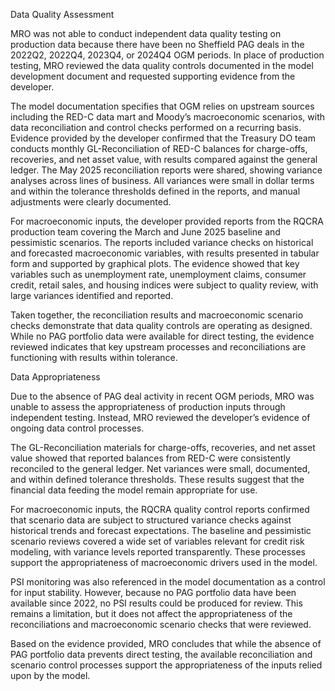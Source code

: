 Data Quality Assessment

MRO was not able to conduct independent data quality testing on production data because there have been no Sheffield PAG deals in the 2022Q2, 2022Q4, 2023Q4, or 2024Q4 OGM periods. In place of production testing, MRO reviewed the data quality controls documented in the model development document and requested supporting evidence from the developer.

The model documentation specifies that OGM relies on upstream sources including the RED-C data mart and Moody’s macroeconomic scenarios, with data reconciliation and control checks performed on a recurring basis. Evidence provided by the developer confirmed that the Treasury DO team conducts monthly GL-Reconciliation of RED-C balances for charge-offs, recoveries, and net asset value, with results compared against the general ledger. The May 2025 reconciliation reports were shared, showing variance analyses across lines of business. All variances were small in dollar terms and within the tolerance thresholds defined in the reports, and manual adjustments were clearly documented.

For macroeconomic inputs, the developer provided reports from the RQCRA production team covering the March and June 2025 baseline and pessimistic scenarios. The reports included variance checks on historical and forecasted macroeconomic variables, with results presented in tabular form and supported by graphical plots. The evidence showed that key variables such as unemployment rate, unemployment claims, consumer credit, retail sales, and housing indices were subject to quality review, with large variances identified and reported.

Taken together, the reconciliation results and macroeconomic scenario checks demonstrate that data quality controls are operating as designed. While no PAG portfolio data were available for direct testing, the evidence reviewed indicates that key upstream processes and reconciliations are functioning with results within tolerance.

Data Appropriateness

Due to the absence of PAG deal activity in recent OGM periods, MRO was unable to assess the appropriateness of production inputs through independent testing. Instead, MRO reviewed the developer’s evidence of ongoing data control processes.

The GL-Reconciliation materials for charge-offs, recoveries, and net asset value showed that reported balances from RED-C were consistently reconciled to the general ledger. Net variances were small, documented, and within defined tolerance thresholds. These results suggest that the financial data feeding the model remain appropriate for use.

For macroeconomic inputs, the RQCRA quality control reports confirmed that scenario data are subject to structured variance checks against historical trends and forecast expectations. The baseline and pessimistic scenario reviews covered a wide set of variables relevant for credit risk modeling, with variance levels reported transparently. These processes support the appropriateness of macroeconomic drivers used in the model.

PSI monitoring was also referenced in the model documentation as a control for input stability. However, because no PAG portfolio data have been available since 2022, no PSI results could be produced for review. This remains a limitation, but it does not affect the appropriateness of the reconciliations and macroeconomic scenario checks that were reviewed.

Based on the evidence provided, MRO concludes that while the absence of PAG portfolio data prevents direct testing, the available reconciliation and scenario control processes support the appropriateness of the inputs relied upon by the model.
